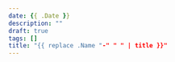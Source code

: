 ```yaml
---
date: {{ .Date }}
description: ""
draft: true
tags: []
title: "{{ replace .Name "-" " " | title }}"
---
```

